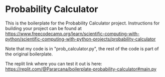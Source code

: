 # Probability Calculator

This is the boilerplate for the Probability Calculator project. Instructions for building your project can be found at https://www.freecodecamp.org/learn/scientific-computing-with-python/scientific-computing-with-python-projects/probability-calculator

Note that my code is in "prob_calculator.py", the rest of the code is part of the original boilerplate.

The replit link where you can test it out is here: https://replit.com/@Pararcana/boilerplate-probability-calculator#main.py
